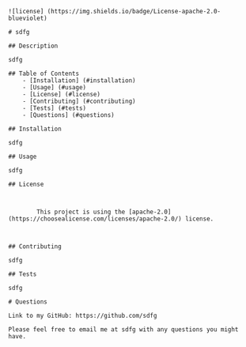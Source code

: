 
    ![license] (https://img.shields.io/badge/License-apache-2.0-blueviolet)

    # sdfg

    ## Description
    
    sdfg
    
    ## Table of Contents
        - [Installation] (#installation)
        - [Usage] (#usage)
        - [License] (#license)
        - [Contributing] (#contributing)
        - [Tests] (#tests)
        - [Questions] (#questions)

    ## Installation
    
    sdfg

    ## Usage

    sdfg

    ## License

    
    
            This project is using the [apache-2.0](https://choosealicense.com/licenses/apache-2.0/) license.
            


    ## Contributing

    sdfg

    ## Tests

    sdfg

    # Questions

    Link to my GitHub: https://github.com/sdfg

    Please feel free to email me at sdfg with any questions you might have. 
        